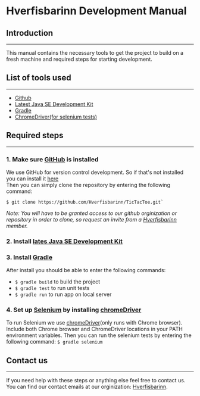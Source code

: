 # Hverfisbarinn Development Manual

## Introduction
---
This manual contains the necessary tools to get the project to build on a fresh machine and required steps for starting development.

## List of tools used
---
- [Github](https://git-scm.com/downloads)
- [Latest Java SE Development Kit](http://www.oracle.com/technetwork/java/javase/downloads/jdk8-downloads-2133151.html)
- [Gradle](https://gradle.org/install/)
- [ChromeDriver(for selenium tests)](https://sites.google.com/a/chromium.org/chromedriver/downloads)


## Required steps
---
### 1. Make sure [GitHub](https://github.com/) is installed
We use GitHub for version control development.
So if that's not installed you can install it [here](https://git-scm.com/downloads)   
Then you can simply clone the repository by entering the following command: 
~~~~~~~~
$ git clone https://github.com/Hverfisbarinn/TicTacToe.git`
~~~~~~~~
*Note: You will have to be granted access to our github orginization or repository
in order to clone, so request an invite from a [Hverfisbarinn](https://github.com/Hverfisbarinn) member.*

### 2. Install [lates Java SE Development Kit](http://www.oracle.com/technetwork/java/javase/downloads/jdk8-downloads-2133151.html)

### 3. Install [Gradle](https://gradle.org/)
After install you should be able to enter the following commands:
- `$ gradle build` to build the project
- `$ gradle test` to run unit tests
- `$ gradle run` to run app on local server

### 4. Set up [Selenium](http://www.seleniumhq.org/) by installing [chromeDriver](https://sites.google.com/a/chromium.org/chromedriver/downloads)
To run Selenium we use [chromeDriver](https://sites.google.com/a/chromium.org/chromedriver/downloads)(only runs with Chrome browser).
Include both Chrome browser and ChromeDriver locations in your PATH environment variables.
Then you can run the selenium tests by entering the following command:
`$ gradle selenium`

## Contact us
---
If you need help with these steps or anything else feel free to contact us.
You can find our contact emails at our orginization: [Hverfisbarinn](https://github.com/Hverfisbarinn).